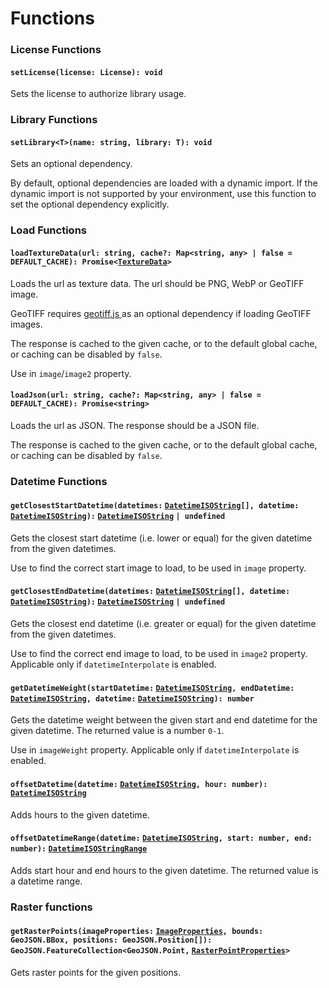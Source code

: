 # Functions

### License Functions

#### `setLicense(license: License): void`

Sets the license to authorize library usage.

### Library Functions

#### `setLibrary<T>(name: string, library: T): void`

Sets an optional dependency.

By default, optional dependencies are loaded with a dynamic import. If the dynamic import is not supported by your environment, use this function to set the optional dependency explicitly.

### Load Functions

#### `loadTextureData(url: string, cache?: Map<string, any> | false = DEFAULT_CACHE): Promise<`[`TextureData`](types.md#texturedata)`>`

Loads the url as texture data. The url should be PNG, WebP or GeoTIFF image.

GeoTIFF requires [geotiff.js ](https://github.com/geotiffjs/geotiff.js/)as an optional dependency if loading GeoTIFF images.

The response is cached to the given cache, or to the default global cache, or caching can be disabled by `false`.

Use in `image`/`image2` property.

#### `loadJson(url: string, cache?: Map<string, any> | false = DEFAULT_CACHE): Promise<string>`

Loads the url as JSON. The response should be a JSON file.

The response is cached to the given cache, or to the default global cache, or caching can be disabled by `false`.

### Datetime Functions

#### `getClosestStartDatetime(datetimes:` [`DatetimeISOString`](types.md#datetimeisostring)`[], datetime:` [`DatetimeISOString`](types.md#datetimeisostring)`):` [`DatetimeISOString`](types.md#datetimeisostring) `| undefined`

Gets the closest start datetime (i.e. lower or equal) for the given datetime from the given datetimes.

Use to find the correct start image to load, to be used in `image` property.

#### `getClosestEndDatetime(datetimes:` [`DatetimeISOString`](types.md#datetimeisostring)`[], datetime:` [`DatetimeISOString`](types.md#datetimeisostring)`):` [`DatetimeISOString`](types.md#datetimeisostring) `| undefined`

Gets the closest end datetime (i.e. greater or equal) for the given datetime from the given datetimes.

Use to find the correct end image to load, to be used in `image2` property. Applicable only if `datetimeInterpolate` is enabled.

#### `getDatetimeWeight(startDatetime:` [`DatetimeISOString`](types.md#datetimeisostring)`, endDatetime:` [`DatetimeISOString`](types.md#datetimeisostring)`, datetime:` [`DatetimeISOString`](types.md#datetimeisostring)`): number`

Gets the datetime weight between the given start and end datetime for the given datetime. The returned value is a number `0-1`.

Use in `imageWeight` property. Applicable only if `datetimeInterpolate` is enabled.

#### `offsetDatetime(datetime:` [`DatetimeISOString`](types.md#datetimeisostring)`, hour: number):` [`DatetimeISOString`](types.md#datetimeisostring)

Adds hours to the given datetime.

#### `offsetDatetimeRange(datetime:` [`DatetimeISOString`](types.md#datetimeisostring)`, start: number, end: number):` [`DatetimeISOStringRange`](types.md#datetimeisostringrange)

Adds start hour and end hours to the given datetime. The returned value is a datetime range.

### Raster functions

#### `getRasterPoints(imageProperties:` [`ImageProperties`](types.md#imageproperties)`, bounds: GeoJSON.BBox, positions: GeoJSON.Position[]): GeoJSON.FeatureCollection<GeoJSON.Point,` [`RasterPointProperties`](types.md#rasterpointproperties)`>`

Gets raster points for the given positions.

